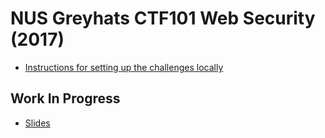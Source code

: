 # NUS Greyhats CTF101 Web Security (2017)

- [Instructions for setting up the challenges locally](./setup.md)

## Work In Progress

- [Slides]()